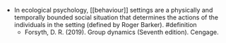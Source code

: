 - In ecological psychology, [[behaviour]] settings are a physically and temporally bounded social situation that determines the actions of the individuals in the setting (defined by Roger Barker). #definition
	- Forsyth, D. R. (2019). Group dynamics (Seventh edition). Cengage.